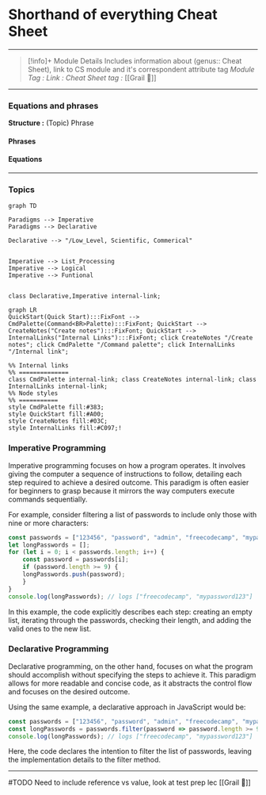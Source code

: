 # Shorthand of everything Cheat Sheet
---
> [!info]+ Module Details
> Includes information about (genus:: Cheat Sheet), link to CS module and it's correspondent attribute tag 
> *Module Tag :* 
> *Link :* 
> *Cheat Sheet tag :* [[Grail 🩷]]
> 

---
### Equations and phrases
**Structure :** (Topic) Phrase
#### Phrases

#### Equations

---
### Topics

```mermaid
graph TD

Paradigms --> Imperative
Paradigms --> Declarative

Declarative --> "/Low_Level, Scientific, Commerical"


Imperative --> List_Processing
Imperative --> Logical
Imperative --> Funtional


class Declarative,Imperative internal-link;
```

```mermaid
graph LR
QuickStart(Quick Start):::FixFont --> CmdPalette(Command<BR>Palette):::FixFont; QuickStart --> CreateNotes("Create notes"):::FixFont; QuickStart --> InternalLinks("Internal Links"):::FixFont; click CreateNotes "/Create notes"; click CmdPalette "/Command palette"; click InternalLinks "/Internal link";

%% Internal links 
%% ============== 
class CmdPalette internal-link; class CreateNotes internal-link; class InternalLinks internal-link;
%% Node styles 
%% =========== 
style CmdPalette fill:#383; 
style QuickStart fill:#A00;
style CreateNotes fill:#03C;
style InternalLinks fill:#C097;!
```

### Imperative Programming

Imperative programming focuses on how a program operates. It involves giving the computer a sequence of instructions to follow, detailing each step required to achieve a desired outcome. This paradigm is often easier for beginners to grasp because it mirrors the way computers execute commands sequentially.

For example, consider filtering a list of passwords to include only those with nine or more characters:

```js
const passwords = ["123456", "password", "admin", "freecodecamp", "mypassword123"];
let longPasswords = [];
for (let i = 0; i < passwords.length; i++) {
	const password = passwords[i];
	if (password.length >= 9) {
	longPasswords.push(password);
	}
}
console.log(longPasswords); // logs ["freecodecamp", "mypassword123"]
```
In this example, the code explicitly describes each step: creating an empty list, iterating through the passwords, checking their length, and adding the valid ones to the new list.

### Declarative Programming

Declarative programming, on the other hand, focuses on what the program should accomplish without specifying the steps to achieve it. This paradigm allows for more readable and concise code, as it abstracts the control flow and focuses on the desired outcome.

Using the same example, a declarative approach in JavaScript would be:

```js
const passwords = ["123456", "password", "admin", "freecodecamp", "mypassword123"];
const longPasswords = passwords.filter(password => password.length >= 9);
console.log(longPasswords); // logs ["freecodecamp", "mypassword123"]
```
Here, the code declares the intention to filter the list of passwords, leaving the implementation details to the filter method.

---
#TODO Need to include reference vs value, look at test prep lec
[[Grail 🩷]]
